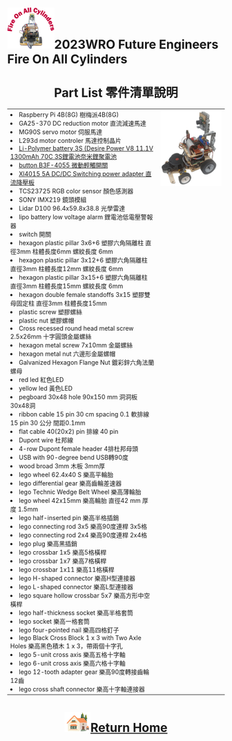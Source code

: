 ![LOGO](../../other/img/logo.png)2023WRO Future Engineers Fire On All Cylinders  
=====
# <div align="center">Part List 零件清單說明</div> 
<div align="center">
<table border=0 width=100% >
  <tr>
    <td  ><li>Raspberry Pi 4B(8G) 樹梅派4B(8G)</li>
        <li>GA25-370 DC reduction motor 直流減速馬達</li>  
        <li>MG90S servo motor 伺服馬達</li>
        <li>L293d motor controler 馬達控制晶片 </li>
        <li><a href="https://shopee.tw/%E9%A3%9B%E6%8F%9A%E6%A8%A1%E5%9E%8B-DP-V8-11.1v-14.8V-3S-4S-1300-1850mAh-35C-70C-%E7%AC%AC%E4%BA%8C%E4%BB%A3%E5%A5%88%E7%B1%B3%E9%8B%B0%E8%81%9A%E9%9B%BB%E6%B1%A0-i.59305572.6676356304?sp_atk=48cbc214-26ac-494a-a877-24f73c019b07&xptdk=48cbc214-26ac-494a-a877-24f73c019b07" target="_blank"> Li-Polymer battery 3S (Desire Power V8 11.1V 1300mAh 70C 3S鋰電池奈米鋰聚電池</a></li>
        <li><a href="https://shopee.tw/%E3%80%90UCI%E9%9B%BB%E5%AD%90%E3%80%91(H-2)-B3F-4055-%E5%BE%AE%E5%8B%95%E8%BC%95%E8%A7%B8%E9%96%8B%E9%97%9C-B3F-4055-%E6%8C%89%E9%8D%B5%E6%8C%89%E9%88%95-12*12*7.3mm-%E6%AD%90%E5%A7%86%E9%BE%8D-i.2305548.884717680?sp_atk=00e56487-9966-47a3-96d5-d666fa4755e4&xptdk=00e56487-9966-47a3-96d5-d666fa4755e4" target="_blank"> button  B3F-4055 微動輕觸開關</a></li>
        <li><a href="https://components101.com/modules/xl4015-dc-dc-converter-module" target="_blank"> Xl4015 5A DC/DC Switching power adapter 直流降壓板</a></li>
        <li>TCS23725 RGB color sensor 顏色感測器 </li>
        <li>SONY IMX219 鏡頭模組 </li>
        <li>Lidar D100 96.4x59.8x38.8 光學雷達 </li>
        <li>lipo battery low voltage alarm 鋰電池低電壓警報器 </li>
        <li>switch 開關 </li>
        <li>hexagon plastic pillar 3x6+6 塑膠六角隔離柱 直徑3mm 柱體長度6mm 螺紋長度 6mm </li>
        <li>hexagon plastic pillar 3x12+6 塑膠六角隔離柱 直徑3mm 柱體長度12mm 螺紋長度 6mm </li>
        <li>hexagon plastic pillar 3x15+6 塑膠六角隔離柱 直徑3mm 柱體長度15mm 螺紋長度 6mm </li>
        <li>hexagon double female standoffs 3x15 塑膠雙母固定柱 直徑3mm 柱體長度15mm </li>
        <li>plastic screw 塑膠螺絲 </li>
        <li>plastic nut 塑膠螺帽 </li>
        <li>Cross recessed round head metal screw 2.5x26mm 十字圓頭金屬螺絲 </li>
        <li>hexagon metal screw 7x10mm 金屬螺絲 </li>
        <li>hexagon metal nut 六邊形金屬螺帽 </li>
        <li>Galvanized Hexagon Flange Nut 鍍彩鋅六角法蘭螺母 </li>
        <li>red led 紅色LED </li>
        <li>yellow led 黃色LED </li>
        <li>pegboard 30x48 hole 90x150 mm 洞洞板 30x48洞 </li>
        <li>ribbon cable 15 pin 30 cm spacing 0.1 軟排線 15 pin 30 公分 間距0.1mm </li>
        <li>flat cable 40(20x2) pin 排線 40 pin </li>
        <li>Dupont wire 杜邦線 </li>
        <li>4-row Dupont female header 4排杜邦母頭 </li>
        <li>USB with 90-degree bend USB轉90度 </li>
        <li>wood broad 3mm 木板 3mm厚 </li>
        <li>lego wheel 62.4x40 S 樂高平輪胎 </li>
        <li>lego differential gear 樂高齒輪差速器 </li>
        <li>lego Technic Wedge Belt Wheel 樂高薄輪胎 </li>
        <li>lego wheel 42x15mm 樂高輪胎 直徑42 mm 厚度 1.5mm  </li>
        <li>lego half-inserted pin 樂高半格插銷  </li>
        <li>lego connecting rod 3x5 樂高90度連桿 3x5格</li>  
        <li>lego connecting rod 2x4 樂高90度連桿 2x4格  </li>
        <li>lego plug 樂高黑插銷  </li>
        <li>lego crossbar 1x5 樂高5格橫桿 </li>  
        <li>lego crossbar 1x7 樂高7格橫桿  </li>
        <li>lego crossbar 1x11 樂高11格橫桿  </li>
        <li>lego H-shaped connector 樂高H型連接器 </li> 
        <li>lego L-shaped connector 樂高L型連接器  </li>
        <li>lego square hollow crossbar 5x7 樂高方形中空橫桿 </li> 
        <li>lego half-thickness socket 樂高半格套筒  </li>
        <li>lego socket 樂高一格套筒  </li>
        <li>lego four-pointed nail 樂高四格釘子 </li> 
        <li>lego Black Cross Block 1 x 3 with Two Axle Holes 樂高黑色積木 1 x 3，帶兩個十字孔  </li>
        <li>lego 5-unit cross axis 樂高五格十字軸  </li>
        <li>lego 6-unit cross axis 樂高六格十字軸  </li>
        <li>lego 12-tooth adapter gear 樂高90度轉接齒輪 12齒  </li>
        <li>lego cross shaft connector 樂高十字軸連接器 </li>   
    </td>
    <td valign="top">
    <img src="./img/car_view.png" alt="car view" width="300">   
    </td>
  </tr>
</table>
</div>

# <div align="center">![HOME](../../other/img/Home.png)[Return Home](../../)</div>  
